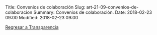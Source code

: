 Title: Convenios de colaboración
Slug: art-21-09-convenios-de-colaboracion
Summary: Convenios de colaboración.
Date: 2018-02-23 09:00
Modified: 2018-02-23 09:00


[Regresar a Transparencia]({filename}/transparencia/transparencia.md)
